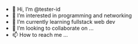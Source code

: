 - 👋 Hi, I’m @tester-id
- 👀 I’m interested in programming and networking
- 🌱 I’m currently learning fullstack web dev
- 💞️ I’m looking to collaborate on ...
- 📫 How to reach me ...

<!---
tester-id/tester-id is a ✨ special ✨ repository because its `README.md` (this file) appears on your GitHub profile.
You can click the Preview link to take a look at your changes.
--->
